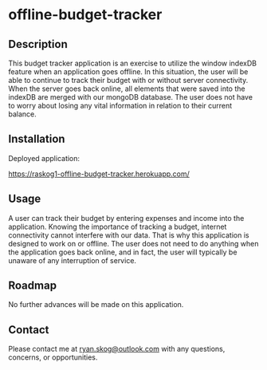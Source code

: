 # offline-budget-tracker

## Description

This budget tracker application is an exercise to utilize the window indexDB feature when an application goes offline. In this situation, the user will be able to continue to track their budget with or without server connectivity. When the server goes back online, all elements that were saved into the indexDB are merged with our mongoDB database. The user does not have to worry about losing any vital information in relation to their current balance.

## Installation

Deployed application:

https://raskog1-offline-budget-tracker.herokuapp.com/

## Usage

A user can track their budget by entering expenses and income into the application. Knowing the importance of tracking a budget, internet connectivity cannot interfere with our data. That is why this application is designed to work on or offline. The user does not need to do anything when the application goes back online, and in fact, the user will typically be unaware of any interruption of service.

## Roadmap

No further advances will be made on this application.

## Contact

Please contact me at ryan.skog@outlook.com with any questions, concerns, or opportunities.

